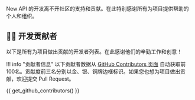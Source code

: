 New API 的开发离不开社区的支持和贡献。在此特别感谢所有为项目提供帮助的个人和组织。

## 👨‍💻 开发贡献者

以下是所有为项目做出贡献的开发者列表。在此感谢他们的辛勤工作和创意！

!!! info "贡献者信息"
    以下贡献者数据从 [GitHub Contributors 页面](https://github.com/Calcium-Ion/new-api/graphs/contributors) 自动获取前100名。贡献度前三名分别以金、银、铜牌边框标识。如果您也想为项目做出贡献，欢迎提交 Pull Request。

{{ get_github_contributors() }}

<style>
.sponsor-grid {
  display: grid;
  grid-template-columns: repeat(auto-fill, minmax(200px, 1fr));
  gap: 20px;
  margin: 20px 0;
}

.sponsor-card {
  border-radius: 8px;
  overflow: hidden;
  box-shadow: 0 4px 6px rgba(0, 0, 0, 0.1);
  transition: transform 0.3s ease, box-shadow 0.3s ease;
  background-color: #f8f9fa;
}

.sponsor-card:hover {
  transform: translateY(-5px);
  box-shadow: 0 6px 12px rgba(0, 0, 0, 0.15);
}

.sponsor-card a {
  text-decoration: none;
  color: inherit;
  display: flex;
  flex-direction: column;
}

.sponsor-card img {
  width: 100%;
  aspect-ratio: 1;
  object-fit: contain;
  padding: 10px;
  background-color: white;
}

.sponsor-info {
  padding: 10px;
  text-align: center;
}

.sponsor-name {
  display: block;
  font-weight: bold;
  font-size: 1rem;
  margin-bottom: 5px;
}

.sponsor-tier {
  display: block;
  font-size: 0.8rem;
  color: #666;
}

[data-md-color-scheme="slate"] .sponsor-card {
  background-color: #2e303e;
}

[data-md-color-scheme="slate"] .sponsor-card img {
  background-color: #1e1e2e;
}

[data-md-color-scheme="slate"] .sponsor-tier {
  color: #aaa;
}
</style>
